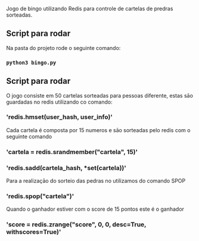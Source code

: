 Jogo de bingo utilizando Redis para controle de cartelas de predras sorteadas.

## Script para rodar

Na pasta do projeto rode o seguinte comando:

### `python3 bingo.py`

## Script para rodar

O jogo consiste em 50 cartelas sorteadas para pessoas diferente, estas sāo guardadas no redis utilizando co comando:
### 'redis.hmset(user_hash, user_info)'

Cada cartela é composta por 15 numeros e sāo sorteadas pelo redis com o seguinte comando
### 'cartela = redis.srandmember("cartela", 15)'
### 'redis.sadd(cartela_hash, *set(cartela))'

Para a realizaçāo do sorteio das pedras no utilizamos do comando SPOP

### 'redis.spop("cartela")'

Quando o ganhador estiver com o score de 15 pontos este é o ganhador
### 'score = redis.zrange("score", 0, 0, desc=True, withscores=True)'
